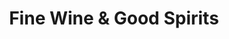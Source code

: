 ---
title: "Fine Wine & Good Spirits"
url: /philadelphia/fine-wine-und-good-spirits-chestnut-street/
shop: Spirituosen
---